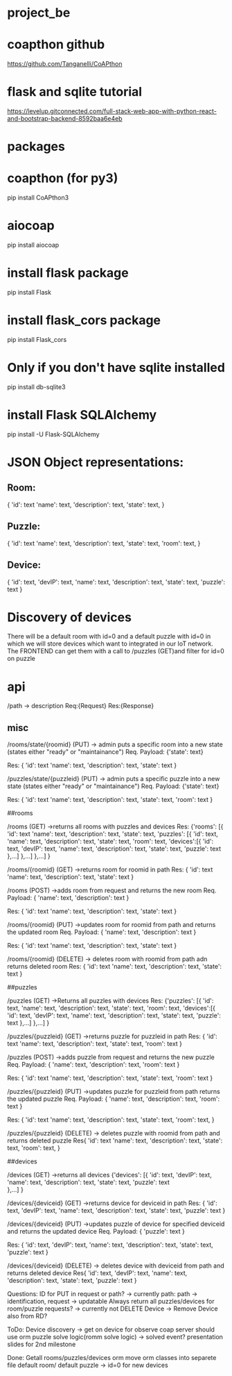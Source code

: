 # project_be

# coapthon github
https://github.com/Tanganelli/CoAPthon
# flask and sqlite tutorial
https://levelup.gitconnected.com/full-stack-web-app-with-python-react-and-bootstrap-backend-8592baa6e4eb

# packages
# coapthon (for py3)
pip install CoAPthon3  
# aiocoap
pip install aiocoap  
# install flask package
pip install Flask  
# install flask_cors package
pip install Flask_cors  
# Only if you don't have sqlite installed
pip install db-sqlite3  
# install Flask SQLAlchemy
pip install -U Flask-SQLAlchemy



# JSON Object representations:

## Room:
{
	'id': text
	'name': text,
	'description': text,
	'state': text,
}

## Puzzle:
{
	'id': text
	'name': text,
	'description': text,
	'state': text,
	'room': text,
}

## Device:
{ 
  'id': text, 
  'devIP': text, 
  'name': text, 
  'description': text,
  'state': text, 
  'puzzle': text
}

# Discovery of devices

There will be a default room with id=0 and a default puzzle with id=0 in which we will store devices which want to integrated in our IoT network.
The FRONTEND can get them with a call to /puzzles (GET)and filter for id=0 on puzzle



# api

/path
-> description
Req:{Request}
Res:{Response}

## misc

/rooms/state/{roomid} (PUT) 
-> admin puts a specific room into a new state (states either "ready" or "maintainance")
Req. Payload: {'state': text}

Res:
{
	'id': text
	'name': text,
	'description': text,
	'state': text
}

/puzzles/state/{puzzleid} (PUT) 
-> admin puts a specific puzzle into a new state (states either "ready" or "maintainance")
Req. Payload: {'state': text}

Res:
{
	'id': text
	'name': text,
	'description': text,
	'state': text,
	'room': text
}

##rooms

/rooms (GET)
->returns all rooms with puzzles and devices
Res:
{'rooms': [{
			'id': text
		    'name': text,
		    'description': text,
		    'state': text,
		    'puzzles': [{
				'id': text,
				'name': text,
				'description': text,
				'state': text,
				'room': text,
				'devices':[{
						'id': text, 
						'devIP': text, 
						'name': text, 
						'description': text,
						'state': text, 
						'puzzle': text
					},...]
			},...]
		},...]
}


/rooms/{roomid} (GET)
->returns room for roomid in path
Res:
{
	'id': text
	'name': text,
	'description': text,
	'state': text
}

/rooms (POST)
->adds room from request and returns the new room
Req. Payload:
{
	'name': text,
	'description': text
}

Res:
{
	'id': text
	'name': text,
	'description': text,
	'state': text
}

/rooms/{roomid} (PUT)
->updates room for roomid from path and returns the updated room
Req. Payload:
{
	'name': text,
	'description': text
}

Res:
{
	'id': text
	'name': text,
	'description': text,
	'state': text
}

/rooms/{roomid} (DELETE)
-> deletes room with roomid from path adn returns deleted room
Res:
{
	'id': text
	'name': text,
	'description': text,
	'state': text
}


##puzzles

/puzzles (GET)
->Returns all puzzles with devices
Res:
{'puzzles': [{
				'id': text,
				'name': text,
				'description': text,
				'state': text,
				'room': text,
				'devices':[{
					'id': text, 
					'devIP': text, 
					'name': text, 
					'description': text,
					'state': text, 
					'puzzle': text
				},...]
			},...]
}

/puzzles/{puzzleid} (GET)
->returns puzzle for puzzleid in path
Res:
{
	'id': text
	'name': text,
	'description': text,
	'state': text,
	'room': text
}

/puzzles (POST)
->adds puzzle from request and returns the new puzzle
Req. Payload:
{
	'name': text,
	'description': text,
	'room': text
}

Res:
{
	'id': text
	'name': text,
	'description': text,
	'state': text,
	'room': text
}

/puzzles/{puzzleid} (PUT)
->updates puzzle for puzzleid from path returns the updated puzzle
Req. Payload:
{
	'name': text,
	'description': text,
	'room': text
}

Res:
{
	'id': text
	'name': text,
	'description': text,
	'state': text,
	'room': text,
}

/puzzles/{puzzleid} (DELETE)
-> deletes puzzle with roomid from path and returns deleted puzzle
Res{
	'id': text
	'name': text,
	'description': text,
	'state': text,
	'room': text,
}


##devices

/devices (GET)
->returns all devices
{'devices': [{
				'id': text, 
				'devIP': text, 
				'name': text, 
				'description': text,
				'state': text, 
				'puzzle': text		
			},...]
}

/devices/{deviceid} (GET)
->returns device for deviceid in path
Res:
{
	'id': text, 
  	'devIP': text, 
  	'name': text, 
  	'description': text,
  	'state': text, 
  	'puzzle': text
}

/devices/{deviceid} (PUT)
->updates puzzle of device for specified deviceid and returns the updated device
Req. Payload:
{
	'puzzle': text
}

Res:
{
	'id': text, 
  	'devIP': text, 
  	'name': text, 
  	'description': text,
  	'state': text, 
  	'puzzle': text
}

/devices/{deviceid} (DELETE)
-> deletes device with deviceid from path and returns deleted device
Res{
	'id': text, 
  	'devIP': text, 
  	'name': text, 
  	'description': text,
  	'state': text, 
  	'puzzle': text
}


Questions: 
ID for PUT in request or path? -> currently path: path -> identification, request -> updatable
Always return all puzzles/devices for room/puzzle requests? -> currently not
DELETE Device -> Remove Device also from RD?


ToDo:
Device discovery -> get on device for observe
coap server should use orm
puzzle solve logic(romm solve logic) -> solved event?
presentation slides for 2nd milestone

Done:
Getall rooms/puzzles/devices orm
move orm classes into separete file
default room/ default puzzle -> id=0  for new devices